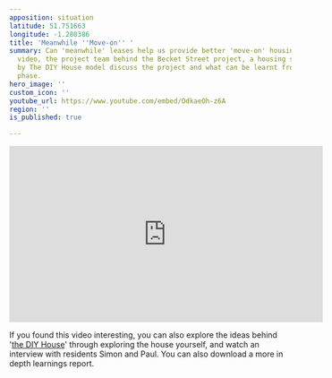 ```yaml
---
apposition: situation
latitude: 51.751663
longitude: -1.280386
title: 'Meanwhile ''Move-on'' '
summary: Can 'meanwhile' leases help us provide better 'move-on' housing? In this
  video, the project team behind the Becket Street project, a housing scheme inspired
  by The DIY House model discuss the project and what can be learnt from its first
  phase.
hero_image: ''
custom_icon: ''
youtube_url: https://www.youtube.com/embed/OdkaeOh-z6A
region: ''
is_published: true

---
```

<iframe width="560" height="315" src="https://www.youtube.com/embed/OdkaeOh-z6A" title="YouTube video player" frameborder="0" allow="accelerometer; autoplay; clipboard-write; encrypted-media; gyroscope; picture-in-picture" allowfullscreen></iframe>

If you found this video interesting, you can also explore the ideas behind '[the DIY House](https://homemakeroxford.org/map/the-diy-house-1)' through exploring the house yourself, and watch an interview with residents Simon and Paul.
You can also download a more in depth learnings report.